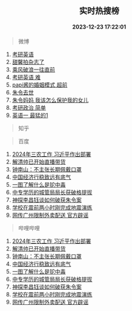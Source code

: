 <div align="center"><h2>实时热搜榜</h2><h4>2023-12-23 17:22:01</h4></div>

> 微博  

1. [考研英语](https://s.weibo.com/weibo?q=%E8%80%83%E7%A0%94%E8%8B%B1%E8%AF%AD&t=31&band_rank=1&Refer=top)<br />
2. [甜馨拍杂志了](https://s.weibo.com/weibo?q=%23%E7%94%9C%E9%A6%A8%E6%8B%8D%E6%9D%82%E5%BF%97%E4%BA%86%23&t=31&band_rank=2&Refer=top)<br />
3. [乘风破浪一往直前](https://s.weibo.com/weibo?q=%23%E4%B9%98%E9%A3%8E%E7%A0%B4%E6%B5%AA%E4%B8%80%E5%BE%80%E7%9B%B4%E5%89%8D%23&t=31&band_rank=3&Refer=top)<br />
4. [考研英语 难](https://s.weibo.com/weibo?q=%E8%80%83%E7%A0%94%E8%8B%B1%E8%AF%AD%20%E9%9A%BE&t=31&band_rank=4&Refer=top)<br />
5. [papi酱的婚姻模式 超前](https://s.weibo.com/weibo?q=papi%E9%85%B1%E7%9A%84%E5%A9%9A%E5%A7%BB%E6%A8%A1%E5%BC%8F%20%E8%B6%85%E5%89%8D&t=31&band_rank=5&Refer=top)<br />
6. [朱令去世](https://s.weibo.com/weibo?q=%23%E6%9C%B1%E4%BB%A4%E5%8E%BB%E4%B8%96%23&t=31&band_rank=6&Refer=top)<br />
7. [朱令妈妈 我该怎么保护我的女儿](https://s.weibo.com/weibo?q=%E6%9C%B1%E4%BB%A4%E5%A6%88%E5%A6%88%20%E6%88%91%E8%AF%A5%E6%80%8E%E4%B9%88%E4%BF%9D%E6%8A%A4%E6%88%91%E7%9A%84%E5%A5%B3%E5%84%BF&t=31&band_rank=7&Refer=top)<br />
8. [考研政治 简单](https://s.weibo.com/weibo?q=%E8%80%83%E7%A0%94%E6%94%BF%E6%B2%BB%20%E7%AE%80%E5%8D%95&t=31&band_rank=8&Refer=top)<br />
9. [英语一 最猛的1](https://s.weibo.com/weibo?q=%E8%8B%B1%E8%AF%AD%E4%B8%80%20%E6%9C%80%E7%8C%9B%E7%9A%841&t=31&band_rank=9&Refer=top)<br />

> 知乎  


> 百度  

1. [2024年三农工作 习近平作出部署](https://www.baidu.com/s?wd=2024%E5%B9%B4%E4%B8%89%E5%86%9C%E5%B7%A5%E4%BD%9C+%E4%B9%A0%E8%BF%91%E5%B9%B3%E4%BD%9C%E5%87%BA%E9%83%A8%E7%BD%B2&sa=fyb_news&rsv_dl=fyb_news)<br />
2. [解清帅已开始直播带货](https://www.baidu.com/s?wd=%E8%A7%A3%E6%B8%85%E5%B8%85%E5%B7%B2%E5%BC%80%E5%A7%8B%E7%9B%B4%E6%92%AD%E5%B8%A6%E8%B4%A7&sa=fyb_news&rsv_dl=fyb_news)<br />
3. [钟南山：不主张长期佩戴口罩](https://www.baidu.com/s?wd=%E9%92%9F%E5%8D%97%E5%B1%B1%EF%BC%9A%E4%B8%8D%E4%B8%BB%E5%BC%A0%E9%95%BF%E6%9C%9F%E4%BD%A9%E6%88%B4%E5%8F%A3%E7%BD%A9&sa=fyb_news&rsv_dl=fyb_news)<br />
4. [中国经济行稳致远有底气](https://www.baidu.com/s?wd=%E4%B8%AD%E5%9B%BD%E7%BB%8F%E6%B5%8E%E8%A1%8C%E7%A8%B3%E8%87%B4%E8%BF%9C%E6%9C%89%E5%BA%95%E6%B0%94&sa=fyb_news&rsv_dl=fyb_news)<br />
5. [一图了解什么是铊中毒](https://www.baidu.com/s?wd=%E4%B8%80%E5%9B%BE%E4%BA%86%E8%A7%A3%E4%BB%80%E4%B9%88%E6%98%AF%E9%93%8A%E4%B8%AD%E6%AF%92&sa=fyb_news&rsv_dl=fyb_news)<br />
6. [中专学历的城管局局长获破格提拔](https://www.baidu.com/s?wd=%E4%B8%AD%E4%B8%93%E5%AD%A6%E5%8E%86%E7%9A%84%E5%9F%8E%E7%AE%A1%E5%B1%80%E5%B1%80%E9%95%BF%E8%8E%B7%E7%A0%B4%E6%A0%BC%E6%8F%90%E6%8B%94&sa=fyb_news&rsv_dl=fyb_news)<br />
7. [神探李昌钰谈如何破获朱令案](https://www.baidu.com/s?wd=%E7%A5%9E%E6%8E%A2%E6%9D%8E%E6%98%8C%E9%92%B0%E8%B0%88%E5%A6%82%E4%BD%95%E7%A0%B4%E8%8E%B7%E6%9C%B1%E4%BB%A4%E6%A1%88&sa=fyb_news&rsv_dl=fyb_news)<br />
8. [学校在震前两小时刚完成地震演练](https://www.baidu.com/s?wd=%E5%AD%A6%E6%A0%A1%E5%9C%A8%E9%9C%87%E5%89%8D%E4%B8%A4%E5%B0%8F%E6%97%B6%E5%88%9A%E5%AE%8C%E6%88%90%E5%9C%B0%E9%9C%87%E6%BC%94%E7%BB%83&sa=fyb_news&rsv_dl=fyb_news)<br />
9. [网传广州限制外卖配送 官方辟谣](https://www.baidu.com/s?wd=%E7%BD%91%E4%BC%A0%E5%B9%BF%E5%B7%9E%E9%99%90%E5%88%B6%E5%A4%96%E5%8D%96%E9%85%8D%E9%80%81+%E5%AE%98%E6%96%B9%E8%BE%9F%E8%B0%A3&sa=fyb_news&rsv_dl=fyb_news)<br />

> 哔哩哔哩  

1. [2024年三农工作 习近平作出部署](https://www.baidu.com/s?wd=2024%E5%B9%B4%E4%B8%89%E5%86%9C%E5%B7%A5%E4%BD%9C+%E4%B9%A0%E8%BF%91%E5%B9%B3%E4%BD%9C%E5%87%BA%E9%83%A8%E7%BD%B2&sa=fyb_news&rsv_dl=fyb_news)<br />
2. [解清帅已开始直播带货](https://www.baidu.com/s?wd=%E8%A7%A3%E6%B8%85%E5%B8%85%E5%B7%B2%E5%BC%80%E5%A7%8B%E7%9B%B4%E6%92%AD%E5%B8%A6%E8%B4%A7&sa=fyb_news&rsv_dl=fyb_news)<br />
3. [钟南山：不主张长期佩戴口罩](https://www.baidu.com/s?wd=%E9%92%9F%E5%8D%97%E5%B1%B1%EF%BC%9A%E4%B8%8D%E4%B8%BB%E5%BC%A0%E9%95%BF%E6%9C%9F%E4%BD%A9%E6%88%B4%E5%8F%A3%E7%BD%A9&sa=fyb_news&rsv_dl=fyb_news)<br />
4. [中国经济行稳致远有底气](https://www.baidu.com/s?wd=%E4%B8%AD%E5%9B%BD%E7%BB%8F%E6%B5%8E%E8%A1%8C%E7%A8%B3%E8%87%B4%E8%BF%9C%E6%9C%89%E5%BA%95%E6%B0%94&sa=fyb_news&rsv_dl=fyb_news)<br />
5. [一图了解什么是铊中毒](https://www.baidu.com/s?wd=%E4%B8%80%E5%9B%BE%E4%BA%86%E8%A7%A3%E4%BB%80%E4%B9%88%E6%98%AF%E9%93%8A%E4%B8%AD%E6%AF%92&sa=fyb_news&rsv_dl=fyb_news)<br />
6. [中专学历的城管局局长获破格提拔](https://www.baidu.com/s?wd=%E4%B8%AD%E4%B8%93%E5%AD%A6%E5%8E%86%E7%9A%84%E5%9F%8E%E7%AE%A1%E5%B1%80%E5%B1%80%E9%95%BF%E8%8E%B7%E7%A0%B4%E6%A0%BC%E6%8F%90%E6%8B%94&sa=fyb_news&rsv_dl=fyb_news)<br />
7. [神探李昌钰谈如何破获朱令案](https://www.baidu.com/s?wd=%E7%A5%9E%E6%8E%A2%E6%9D%8E%E6%98%8C%E9%92%B0%E8%B0%88%E5%A6%82%E4%BD%95%E7%A0%B4%E8%8E%B7%E6%9C%B1%E4%BB%A4%E6%A1%88&sa=fyb_news&rsv_dl=fyb_news)<br />
8. [学校在震前两小时刚完成地震演练](https://www.baidu.com/s?wd=%E5%AD%A6%E6%A0%A1%E5%9C%A8%E9%9C%87%E5%89%8D%E4%B8%A4%E5%B0%8F%E6%97%B6%E5%88%9A%E5%AE%8C%E6%88%90%E5%9C%B0%E9%9C%87%E6%BC%94%E7%BB%83&sa=fyb_news&rsv_dl=fyb_news)<br />
9. [网传广州限制外卖配送 官方辟谣](https://www.baidu.com/s?wd=%E7%BD%91%E4%BC%A0%E5%B9%BF%E5%B7%9E%E9%99%90%E5%88%B6%E5%A4%96%E5%8D%96%E9%85%8D%E9%80%81+%E5%AE%98%E6%96%B9%E8%BE%9F%E8%B0%A3&sa=fyb_news&rsv_dl=fyb_news)<br />
